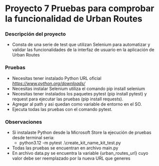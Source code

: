 # Proyecto 7 Pruebas para comprobar la funcionalidad de Urban Routes

### Descripción del proyecto
* Consta de una serie de test que utilizan Selenium para automatizar y validar las funcionalidades de la interfaz de usuario en la aplicación de Urban Routes

### Pruebas 
- Necesitas tener instalado Python URL oficial *https://www.python.org/downloads/*
- Necesitas instalar Selenium utiliza el comando pip install selenium
- Necesitas tener instalados los paquetes pytest (pip install pytest) y request para ejecutar las pruebas (pip install requests).
- Agregar al path y asi quedan como variable de entorno en el SO.
- Ejecuta todas las pruebas con el comando pytest.

### Observaciones
* Si instalaste Python desde la Microsoft Store la ejecución de pruebas desde terminal seria:
    * python3.12 -m pytest .\create_kit_name_kit_test.py
* Todas las pruebas se encuentran en archivo main.py
* En archivo data.py se encuentra la variable {urban_routes_url} cuyo valor debe ser reemplazado por la nueva URL que generes